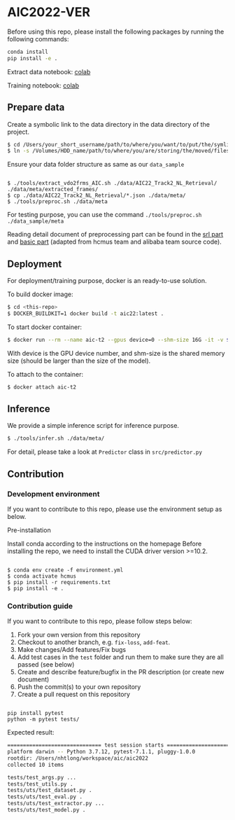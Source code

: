 # AIC2022-VER

Before using this repo, please install the following packages by running the following commands:

```bash
conda install
pip install -e .
```

Extract data notebook: [colab](https://colab.research.google.com/drive/18Jmz-e4AvH1QAG_WVZqjlT3XgnPcWOMY)

Training notebook: [colab](https://colab.research.google.com/drive/1o5g9fUndIFmHr-DYKczXq9q_-aiLQh-P)

## Prepare data

Create a symbolic link to the data directory in the data directory of the project.

<!-- MAC OSX FAQ https://discussions.apple.com/thread/7423765 -->

```bash
$ cd /Users/your_short_username/path/to/where/you/want/to/put/the/symlink
$ ln -s /Volumes/HDD_name/path/to/where/you/are/storing/the/moved/files    symbolic_link_name_you_want_to_use
```

Ensure your data folder structure as same as our `data_sample`

```

$ ./tools/extract_vdo2frms_AIC.sh ./data/AIC22_Track2_NL_Retrieval/ ./data/meta/extracted_frames/
$ cp ./data/AIC22_Track2_NL_Retrieval/*.json ./data/meta/
$ ./tools/preproc.sh ./data/meta

```

For testing purpose, you can use the command `./tools/preproc.sh ./data_sample/meta`

Reading detail document of preprocessing part can be found in the [srl part](external/extraction/README.md) and [basic part](scripts/data/README.md) (adapted from hcmus team and alibaba team source code).

## Deployment

For deployment/training purpose, docker is an ready-to-use solution.

To build docker image:

```bash
$ cd <this-repo>
$ DOCKER_BUILDKIT=1 docker build -t aic22:latest .
```

To start docker container:

```bash
$ docker run --rm --name aic-t2 --gpus device=0 --shm-size 16G -it -v $(pwd)/:/home/workspace/src/ aic22:latest /bin/bash
```

With device is the GPU device number, and shm-size is the shared memory size (should be larger than the size of the model).

To attach to the container:

```bash
$ docker attach aic-t2
```

## Inference

We provide a simple inference script for inference purpose.

```bash
$ ./tools/infer.sh ./data/meta/
```

For detail, please take a look at `Predictor` class in `src/predictor.py`

## Contribution

### Development environment

If you want to contribute to this repo, please use the environment setup as below.

Pre-installation

Install conda according to the instructions on the homepage
Before installing the repo, we need to install the CUDA driver version >=10.2.

```

$ conda env create -f environment.yml
$ conda activate hcmus
$ pip install -r requirements.txt
$ pip install -e .

```

### Contribution guide

If you want to contribute to this repo, please follow steps below:

1. Fork your own version from this repository
1. Checkout to another branch, e.g. `fix-loss`, `add-feat`.
1. Make changes/Add features/Fix bugs
1. Add test cases in the `test` folder and run them to make sure they are all passed (see below)
1. Create and describe feature/bugfix in the PR description (or create new document)
1. Push the commit(s) to your own repository
1. Create a pull request on this repository

```

pip install pytest
python -m pytest tests/

```

Expected result:

```bash
============================== test session starts ===============================
platform darwin -- Python 3.7.12, pytest-7.1.1, pluggy-1.0.0
rootdir: /Users/nhtlong/workspace/aic/aic2022
collected 10 items

tests/test_args.py ...                                                     [ 30%]
tests/test_utils.py .                                                      [ 40%]
tests/uts/test_dataset.py .                                                [ 50%]
tests/uts/test_eval.py .                                                   [ 60%]
tests/uts/test_extractor.py ...                                            [ 90%]
tests/uts/test_model.py .                                                  [100%]
```
